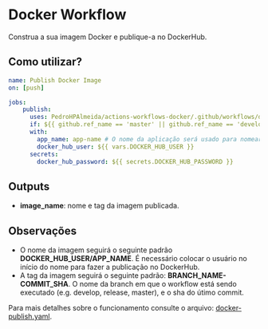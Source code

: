 # Docker Workflow

Construa a sua imagem Docker e publique-a no DockerHub.

## Como utilizar?

```yaml
name: Publish Docker Image
on: [push]

jobs:
    publish:
      uses: PedroHPAlmeida/actions-workflows-docker/.github/workflows/docker-publish.yaml@master
      if: ${{ github.ref_name == 'master' || github.ref_name == 'develop'}} # Opcional
      with:
        app_name: app-name # O nome da aplicação será usado para nomear a imagem
        docker_hub_user: ${{ vars.DOCKER_HUB_USER }}
      secrets:
        docker_hub_password: ${{ secrets.DOCKER_HUB_PASSWORD }}
```

## Outputs

* **image_name**: nome e tag da imagem publicada.

## Observações

* O nome da imagem seguirá o seguinte padrão **DOCKER_HUB_USER/APP_NAME**. É necessário colocar o usuário no início do nome para fazer a publicação no DockerHub.
* A tag da imagem seguirá o seguinte padrão: **BRANCH_NAME-COMMIT_SHA**. O nome da branch em que o workflow está sendo executado (e.g. develop, release, master), e o sha do útimo commit.

Para mais detalhes sobre o funcionamento consulte o arquivo: [docker-publish.yaml](https://github.com/PedroHPAlmeida/actions-workflows-docker/blob/master/.github/workflows/docker-publish.yaml).
